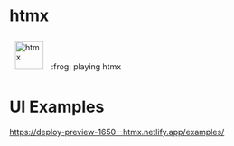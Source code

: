 # htmx

<img style="margin: 10px" src="https://raw.githubusercontent.com/bigskysoftware/htmx/master/www/static/img/htmx_logo.1.png" alt="htmx" height="50" />  
:frog:
playing htmx

# UI Examples

https://deploy-preview-1650--htmx.netlify.app/examples/
